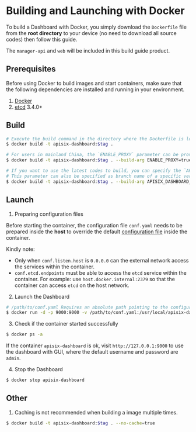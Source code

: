 <!--
#
# Licensed to the Apache Software Foundation (ASF) under one or more
# contributor license agreements.  See the NOTICE file distributed with
# this work for additional information regarding copyright ownership.
# The ASF licenses this file to You under the Apache License, Version 2.0
# (the "License"); you may not use this file except in compliance with
# the License.  You may obtain a copy of the License at
#
#     http://www.apache.org/licenses/LICENSE-2.0
#
# Unless required by applicable law or agreed to in writing, software
# distributed under the License is distributed on an "AS IS" BASIS,
# WITHOUT WARRANTIES OR CONDITIONS OF ANY KIND, either express or implied.
# See the License for the specific language governing permissions and
# limitations under the License.
#
-->

# Building and Launching with Docker

To build a Dashboard with Docker, you simply download the `Dockerfile` file from the **root directory** to your device (no need to download all source codes) then follow this guide.

The `manager-api` and `web` will be included in this build guide product.

## Prerequisites

Before using Docker to build images and start containers, make sure that the following dependencies are installed and running in your environment.

1. [Docker](https://docs.docker.com/engine/install/)
2. [etcd](https://etcd.io/docs/v3.4.0/dl-build/) 3.4.0+

## Build

```sh
# Execute the build command in the directory where the Dockerfile is located (by default, the project root), specifying the tag manually.
$ docker build -t apisix-dashboard:$tag .

# For users in mainland China, the `ENABLE_PROXY` parameter can be provided to speed up module downloads.
$ docker build -t apisix-dashboard:$tag . --build-arg ENABLE_PROXY=true

# If you want to use the latest codes to build, you can specify the `APISIX_DASHBOARD_VERSION` parameter to `master`. 
# This parameter can also be specified as branch name of a specific version, such as `v2.1.1`.
$ docker build -t apisix-dashboard:$tag . --build-arg APISIX_DASHBOARD_VERSION=master
```

## Launch

1. Preparing configuration files

Before starting the container, the configuration file `conf.yaml` needs to be prepared inside the **host** to override the default [configuration file](../api/conf/conf.yaml) inside the container.

Kindly note:

- Only when `conf.listen.host` is `0.0.0.0` can the external network access the services within the container.
- `conf.etcd.endpoints` must be able to access the `etcd` service within the container. For example: use `host.docker.internal:2379` so that the container can access `etcd` on the host network.

2. Launch the Dashboard

```sh
# /path/to/conf.yaml Requires an absolute path pointing to the configuration file mentioned above.
$ docker run -d -p 9000:9000 -v /path/to/conf.yaml:/usr/local/apisix-dashboard/conf/conf.yaml --name apisix-dashboard apisix-dashboard:$tag
```

3. Check if the container started successfully

```sh
$ docker ps -a
```

If the container `apisix-dashboard` is ok, visit `http://127.0.0.1:9000` to use the dashboard with GUI, where the default username and password are `admin`.

4. Stop the Dashboard

```sh
$ docker stop apisix-dashboard
```

## Other

1. Caching is not recommended when building a image multiple times.

```sh
$ docker build -t apisix-dashboard:$tag . --no-cache=true
```
